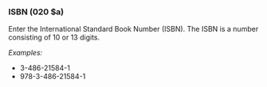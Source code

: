 ### ISBN (020 $a)

Enter the International Standard Book Number (ISBN). The ISBN is a number consisting of 10 or 13 digits.

_Examples:_  
- 3-486-21584-1  
- 978-3-486-21584-1
